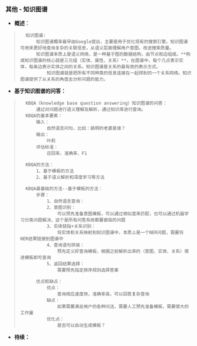 ### 其他 - 知识图谱
- **概述**：
>       知识图谱:
>           知识图谱概率最早由Google提出，主要是用于优化现有的搜索引擎。知识图谱可用来更好地查询复杂的关联信息，从语义层面理解用户意图，改进搜索质量。
>           知识图谱本质上是语义网络，是一种基于图的数据结构，由节点和边组成。**构成知识图谱的核心就是三元组（实体、属性、关系）**，在图谱中，每个几点表示实体，每条边表示实体之间的关系。知识图谱是关系的最有效的表示方式。
>               知识图谱就是把所有不同种类的信息连接在一起得到的一个关系网络。知识图谱提供了从关系的角度去分析问题的能力。
>
>

- **基于知识图谱的问答：**
>       KBQA（knowledge base question answering）知识图谱的问答：
>           通过对问题进行语义理解及解析，通过知识库进行查询。
>       KBQA的基本要素：
>           输入：
>               自然语言问句，比如：姚明的老婆是谁？
>           输出：
>               叶莉
>           评估标准：
>               召回率、准确率、F1
>
>       KBQA的方法：
>           1、基于模板的方法
>           2、基于语义解析和深度学习等方法
>
>       KBQA最基础的方法--基于模板的方法：
>           步骤：
>               1、自然语言查询：
>               2、意图识别：
>                   可以预先准备意图模板，可以通过相似度来匹配，也可以通过机器学习分类问题解决，这个是所有问答系统都要面临的问题
>               3、实体链指+关系识别：
>                   将实体和关系映射到知识图谱中，本质上是一个NER问题，需要将NER结果链接到图谱中
>               4、查询语句拼装：
>                   预先定义好查询模板，根据之前解析出来的（意图、实体、关系）填进模板即可查询
>               5、返回结果选择：
>                   需要预先指定排序规则选择答案
>
>           优点和缺点：
>               优点：
>                   查询相应速度快，准确率高，可以回答复杂查询
>               缺点：
>                   如果需要满足用户的各种问法，需要人工预先准备模板，需要很大的工作量
>               优化点：
>                   是否可以自动生成模板？
>
>
>
>
>
>
>
>
>
>
>
>
>
>
>
>
>
>
>
>

- **待续：**
>
>
>
>
>
>
>
>
>
>
>
>
>
>
>
>
